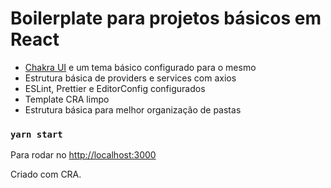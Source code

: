 # Boilerplate para projetos básicos em React

- [Chakra UI](https://chakra-ui.com/) e um tema básico configurado para o mesmo
- Estrutura básica de providers e services com axios
- ESLint, Prettier e EditorConfig configurados
- Template CRA limpo
- Estrutura básica para melhor organização de pastas

### `yarn start`

Para rodar no [http://localhost:3000](http://localhost:3000)

Criado com CRA.
